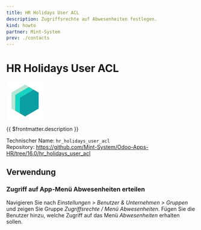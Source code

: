 ```yaml
---
title: HR Holidays User ACL
description: Zugriffsrechte auf Abwesenheiten festlegen.
kind: howto
partner: Mint-System
prev: ./contacts
---
```


# HR Holidays User ACL

![](attachments/icons_odoo_mint_system.png)

{{ $frontmatter.description }}

Technischer Name: `hr_holidays_user_acl`\
Repository: <https://github.com/Mint-System/Odoo-Apps-HR/tree/16.0/hr_holidays_user_acl>

## Verwendung

### Zugriff auf App-Menü Abwesenheiten erteilen

Navigieren Sie nach _Einstellungen > Benutzer & Unternehmen > Gruppen_ und zeigen Sie Gruppe _Zugriffsrechte / Menü Abwesenheiten_. Fügen Sie die Benutzer hinzu, welche Zugriff auf das Menü _Abwesenheiten_ erhalten sollen.
